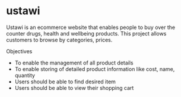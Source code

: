 # ustawi
Ustawi is an ecommerce website that enables people to buy over the counter drugs, health and wellbeing products. This project allows customers to browse by categories, prices.

Objectives
* To enable the management of all product details
* To enable storing of detailed product information like cost, name, quantity
* Users should be able to find desired item
* Users should be able to view their shopping cart
